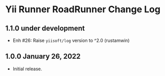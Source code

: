 # Yii Runner RoadRunner Change Log

## 1.1.0 under development

- Enh #26: Raise `yiisoft/log` version to ^2.0 (rustamwin)

## 1.0.0 January 26, 2022

- Initial release.